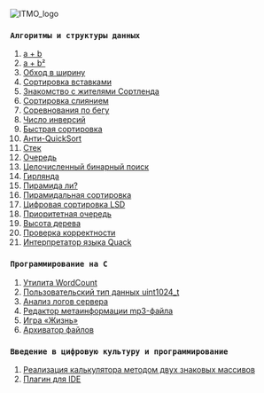 ![ITMO_logo](https://user-images.githubusercontent.com/89847233/143940681-0cdf9d4d-75ee-4b81-9277-75796f806c40.png)
### `Алгоритмы и структуры данных`
1. [a + b]()
2. [a + b²]()
3. [Обход в ширину]()
4. [Cортировка вставками]()
5. [Знакомство с жителями Сортленда]()
6. [Сортировка слиянием]()
7. [Соревнования по бегу]()
8. [Число инверсий]()
9. [Быстрая сортировка]()
10. [Анти-QuickSort]()
11. [Стек]()
12. [Очередь]()
13. [Целочисленный бинарный поиск]()
14. [Гирлянда]()
15. [Пирамида ли?]()
16. [Пирамидальная сортировка]()
17. [Цифровая сортировка LSD]()
18. [Приоритетная очередь]()
19. [Высота дерева]()
20. [Проверка корректности]()
21. [Интерпретатор языка Quack]()

### `Программирование на C`
1. [Утилита WordCount]()
2. [Пользовательский тип данных uint1024_t]()
3. [Анализ логов сервера]()
4. [Редактор метаинформации mp3-файла]()
5. [Игра «Жизнь»]()
6. [Архиватор файлов]()

### `Введение в цифровую культуру и программирование`
1. [Реализация калькулятора методом двух знаковых массивов]()
2. [Плагин для IDE]()
